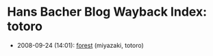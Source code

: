 # Hans Bacher Blog Wayback Index: totoro

* 2008-09-24 (14:01): [forest](https://web.archive.org/web/https://one1more2time3.wordpress.com/2008/09/24/forest/) (miyazaki, totoro)